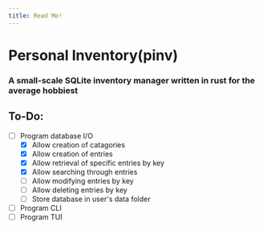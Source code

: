 ```yaml
---
title: Read Me!
---
```


# Personal Inventory(pinv)
### A small-scale SQLite inventory manager written in rust for the average hobbiest

## To-Do:
- [ ] Program database I/O
    - [x] Allow creation of catagories
    - [x] Allow creation of entries
    - [x] Allow retrieval of specific entries by key
    - [x] Allow searching through entries
    - [ ] Allow modifying entries by key
    - [ ] Allow deleting entries by key
    - [ ] Store database in user's data folder
- [ ] Program CLI
- [ ] Program TUI
